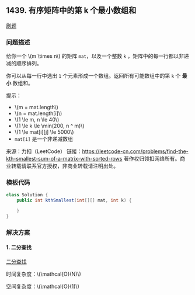 <script src="https://cdn.bootcss.com/mathjax/2.7.7/MathJax.js?config=TeX-AMS-MML_HTMLorMML"></script>

## 1439. 有序矩阵中的第 k 个最小数组和

[刷题](qu1439/solu/Solution.java)

### 问题描述

给你一个 \\(m \times n\\) 的矩阵 `mat`，以及一个整数 `k` ，矩阵中的每一行都以非递减的顺序排列。

你可以从每一行中选出 `1` 个元素形成一个数组。返回所有可能数组中的第 `k` 个 **最小** 数组和。

提示：

* \\(m = mat.length\\)
* \\(n = mat.length[i]\\)
* \\(1 \le m, n \le 40\\)
* \\(1 \le k \le \min(200, n ^ m)\\)
* \\(1 \le mat[i]\[j] \le 5000\\)
* `mat[i]` 是一个非递减数组

来源：力扣（LeetCode）
链接：https://leetcode-cn.com/problems/find-the-kth-smallest-sum-of-a-matrix-with-sorted-rows
著作权归领扣网络所有。商业转载请联系官方授权，非商业转载请注明出处。

### 模板代码

``` java
class Solution {
    public int kthSmallest(int[][] mat, int k) {

    }
}
```

### 解决方案

#### 1. 二分查找

[二分查找](qu1439/solu1/Solution.java)

时间复杂度：\\(\mathcal{O}(N)\\)

空间复杂度：\\(\mathcal{O}(1)\\)